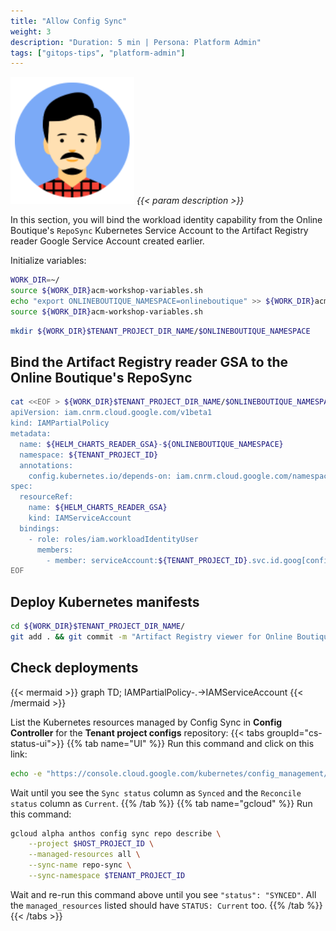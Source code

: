 ```yaml
---
title: "Allow Config Sync"
weight: 3
description: "Duration: 5 min | Persona: Platform Admin"
tags: ["gitops-tips", "platform-admin"]
---
```

![Platform Admin](https://github.com/mathieu-benoit/my-images/raw/main/acm-workshop/platform-admin.png)
_{{< param description >}}_

In this section, you will bind the workload identity capability from the Online Boutique's `RepoSync` Kubernetes Service Account to the Artifact Registry reader Google Service Account created earlier.

Initialize variables:
```Bash
WORK_DIR=~/
source ${WORK_DIR}acm-workshop-variables.sh
echo "export ONLINEBOUTIQUE_NAMESPACE=onlineboutique" >> ${WORK_DIR}acm-workshop-variables.sh
source ${WORK_DIR}acm-workshop-variables.sh
```

```Bash
mkdir ${WORK_DIR}$TENANT_PROJECT_DIR_NAME/$ONLINEBOUTIQUE_NAMESPACE
```

## Bind the Artifact Registry reader GSA to the Online Boutique's RepoSync

```Bash
cat <<EOF > ${WORK_DIR}$TENANT_PROJECT_DIR_NAME/$ONLINEBOUTIQUE_NAMESPACE/artifactregistry-charts-reader-workload-identity-user.yaml
apiVersion: iam.cnrm.cloud.google.com/v1beta1
kind: IAMPartialPolicy
metadata:
  name: ${HELM_CHARTS_READER_GSA}-${ONLINEBOUTIQUE_NAMESPACE}
  namespace: ${TENANT_PROJECT_ID}
  annotations:
    config.kubernetes.io/depends-on: iam.cnrm.cloud.google.com/namespaces/${TENANT_PROJECT_ID}/IAMServiceAccount/${HELM_CHARTS_READER_GSA}
spec:
  resourceRef:
    name: ${HELM_CHARTS_READER_GSA}
    kind: IAMServiceAccount
  bindings:
    - role: roles/iam.workloadIdentityUser
      members:
        - member: serviceAccount:${TENANT_PROJECT_ID}.svc.id.goog[config-management-system/ns-reconciler-${ONLINEBOUTIQUE_NAMESPACE}]
EOF
```

## Deploy Kubernetes manifests

```Bash
cd ${WORK_DIR}$TENANT_PROJECT_DIR_NAME/
git add . && git commit -m "Artifact Registry viewer for Online Boutique's RepoSync" && git push origin main
```

## Check deployments

{{< mermaid >}}
graph TD;
  IAMPartialPolicy-.->IAMServiceAccount
{{< /mermaid >}}

List the Kubernetes resources managed by Config Sync in **Config Controller** for the **Tenant project configs** repository:
{{< tabs groupId="cs-status-ui">}}
{{% tab name="UI" %}}
Run this command and click on this link:
```Bash
echo -e "https://console.cloud.google.com/kubernetes/config_management/packages?project=${HOST_PROJECT_ID}"
```
Wait until you see the `Sync status` column as `Synced` and the `Reconcile status` column as `Current`.
{{% /tab %}}
{{% tab name="gcloud" %}}
Run this command:
```Bash
gcloud alpha anthos config sync repo describe \
    --project $HOST_PROJECT_ID \
    --managed-resources all \
    --sync-name repo-sync \
    --sync-namespace $TENANT_PROJECT_ID
```
Wait and re-run this command above until you see `"status": "SYNCED"`. All the `managed_resources` listed should have `STATUS: Current` too.
{{% /tab %}}
{{< /tabs >}}